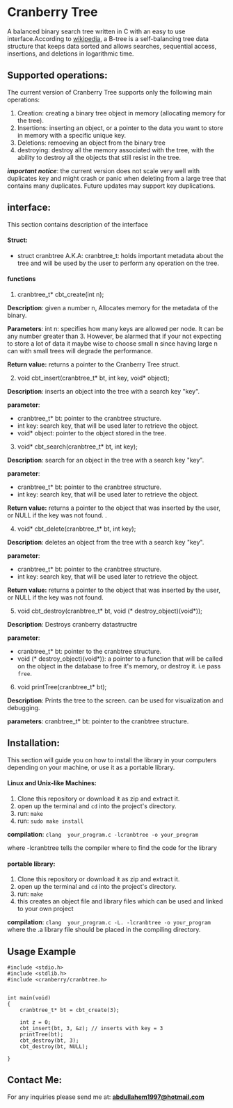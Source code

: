 # Cranberry Tree

A balanced binary search tree written in C with an easy to use interface.According to [wikipedia](https://en.wikipedia.org/wiki/B-tree), a B-tree is a self-balancing tree data structure that keeps data sorted and allows searches, sequential access, insertions, and deletions in logarithmic time. 


## Supported operations: 

The current version of Cranberry Tree supports only the following main operations: 

1. Creation: creating a binary tree object in memory (allocating memory for the tree).
2. Insertions: inserting an object, or a pointer to the data you want to store in memory with a specific unique key.
3. Deletions: remoeving an object from the binary tree
4. destroying: destroy all the memory associated with the tree, with the ability to destroy all the objects that still resist in the tree.

_**important notice**_: the current version does not scale very well with duplicates key and might crash or panic when deleting from a large tree that contains many duplicates. Future updates may support key duplications.

## interface: 
This section contains description of the interface

#### Struct: 

- struct cranbtree A.K.A: cranbtree_t: holds important metadata about the tree and will be used by the user to perform any operation on the tree.

#### functions

1. cranbtree_t* cbt_create(int n);

**Description**: given a number n, Allocates memory for the metadata of the binary.

**Parameters**: int n: specifies how many keys are allowed per node. It can be any number greater than 3. However, be alarmed that if your not expecting to store a lot of data it maybe wise to choose small n since having large n can with small trees will degrade the performance.

**Return value:** returns a pointer to the Cranberry Tree struct.


2. void cbt_insert(cranbtree_t* bt, int key, void* object);

**Description**: inserts an object into the tree with a search key "key".

**parameter**: 
- cranbtree_t* bt: pointer to the cranbtree structure.
- int key: search key, that will be used later to retrieve the object.
- void* object: pointer to the object stored in the tree.


3. void* cbt_search(cranbtree_t* bt, int key);

**Description**: search for an object in the tree with a search key "key".

**parameter**: 
- cranbtree_t* bt: pointer to the cranbtree structure.
- int key: search key, that will be used later to retrieve the object.

**Return value:** returns a pointer to the object that was inserted by the user, or NULL if the key was not found. .

4. void* cbt_delete(cranbtree_t* bt, int key);

**Description**: deletes an object from the tree with a search key "key".

**parameter**: 
- cranbtree_t* bt: pointer to the cranbtree structure.
- int key: search key, that will be used later to retrieve the object.

**Return value:** returns a pointer to the object that was inserted by the user, or NULL if the key was not found.

5. void cbt_destroy(cranbtree_t* bt, void (* destroy_object)(void*));

**Description**: Destroys cranberry datastructre

**parameter**: 
- cranbtree_t* bt: pointer to the cranbtree structure.
- void (* destroy_object)(void*)): a pointer to a function that will be called on the object in the database to free it's memory, or destroy it. i.e pass `free`. 

6. void printTree(cranbtree_t* bt);

**Description**: Prints the tree to the screen. can be used for visualization and debugging.

**parameters**: cranbtree_t* bt: pointer to the cranbtree structure.


## Installation: 
This section will guide you on how to install the library in your computers depending on your machine, or use it as a portable library.


#### Linux and Unix-like Machines: 
1. Clone this repository or download it as zip and extract it.
2. open up the terminal and `cd` into the project's directory.
3. run: `make`
4. run: `sudo make install`

**compilation**: `clang  your_program.c -lcranbtree -o your_program`

where -lcranbtree tells the compiler where to find the code for the library 

#### portable library: 
1. Clone this repository or download it as zip and extract it.
2. open up the terminal and `cd` into the project's directory.
3. run: `make`
4. this creates an object file and library files which can be used and linked to your own project

**compilation**: `clang  your_program.c -L. -lcranbtree -o your_program`
where the .a library file should be placed in the compiling directory.


## Usage Example

```
#include <stdio.h>
#include <stdlib.h>
#include <cranberry/cranbtree.h>


int main(void)
{
	cranbtree_t* bt = cbt_create(3);

	int z = 0; 
	cbt_insert(bt, 3, &z); // inserts with key = 3
	printTree(bt);
	cbt_destroy(bt, 3);	
	cbt_destroy(bt, NULL);

}
```

## Contact Me: 

For any inquiries please send me at: **abdullahem1997@hotmail.com**
